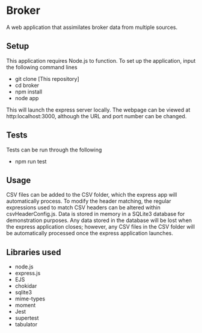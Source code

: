 # Broker
A web application that assimilates broker data from multiple sources.

## Setup
This application requires Node.js to function. To set up the application, input the following command lines
- git clone [This repository]
- cd broker
- npm install 
- node app

This will launch the express server locally. The webpage can be viewed at http:localhost:3000, although the URL and port number can be changed.

## Tests
Tests can be run through the following
- npm run test

## Usage
CSV files can be added to the CSV folder, which the express app will automatically process. To modify the header matching, the regular expressions used to match CSV headers can be altered within csvHeaderConfig.js. Data is stored in memory in a SQLite3 database for demonstration purposes. Any data stored in the database will be lost when the express application closes; however, any CSV files in the CSV folder will be automatically processed once the express application launches.

## Libraries used
- node.js
- express.js
- EJS
- chokidar
- sqlite3
- mime-types
- moment
- Jest
- supertest
- tabulator
